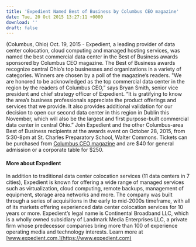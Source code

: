 ```yaml
---
title: 'Expedient Named Best of Business by Columbus CEO magazine'
date: Tue, 20 Oct 2015 13:27:11 +0000
download: ''
draft: false
---
```


(Columbus, Ohio) Oct. 19, 2015 - Expedient, a leading provider of data center colocation, cloud computing and managed hosting services, was named the best commercial data center in the Best of Business awards sponsored by Columbus CEO magazine. The Best of Business awards recognize central Ohio’s top businesses and organizations in a variety of categories. Winners are chosen by a poll of the magazine’s readers. "We are honored to be acknowledged as the top commercial data center in the region by the readers of Columbus CEO,” says Bryan Smith, senior vice president and chief strategy officer of Expedient. “It is gratifying to know the area’s business professionals appreciate the product offerings and services that we provide. It also provides additional validation for our decision to open our second data center in this region in Dublin this November, which will also be the largest and first purpose-built commercial data center in central Ohio.” Join Expedient and the other Columbus-area Best of Business recipients at the awards event on October 28, 2015, from 5:30-8pm at St. Charles Preparatory School, Walter Commons. Tickets can be purchased from [Columbus CEO magazine](https://kiosk.eztix.co/kiosk-optimised/87444) and are $40 for general admission or a corporate table for $250.

#### **More about Expedient**

In addition to traditional data center colocation services (11 data centers in 7 cities), Expedient is known for offering a wide range of managed services such as virtualization, cloud computing, remote backups, management of equipment, storage area networks and more. The company was built through a series of acquisitions in the early to mid-2000s timeframe, with all of its markets offering experienced data center colocation services for 10 years or more. Expedient’s legal name is Continental Broadband LLC, which is a wholly owned subsidiary of Landmark Media Enterprises LLC, a private firm whose predecessor companies bring more than 100 of experience operating media and technology interests. Learn more at [www.expedient.com.](https://www.expedient.com)